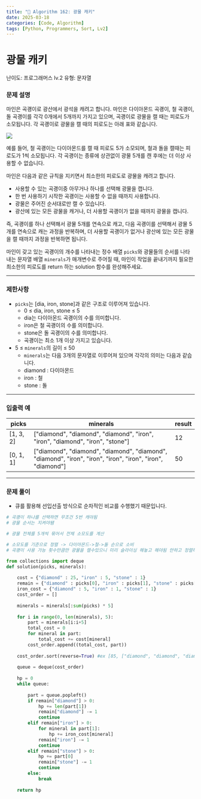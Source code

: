 ```yaml
---
title: "🧠 Algorithm 162: 광물 캐키"
date: 2025-03-18
categories: [Code, Algorithm]
tags: [Python, Programmers, Sort, Lv2]
---
```


# 광물 캐키

난이도: 프로그래머스 lv.2
유형: 문자열

### **문제 설명**

마인은 곡괭이로 광산에서 광석을 캐려고 합니다. 마인은 다이아몬드 곡괭이, 철 곡괭이, 돌 곡괭이를 각각 0개에서 5개까지 가지고 있으며, 곡괭이로 광물을 캘 때는 피로도가 소모됩니다. 각 곡괭이로 광물을 캘 때의 피로도는 아래 표와 같습니다.

![](https://user-images.githubusercontent.com/62426665/217975815-63c58d04-0421-4c39-85ce-17613b9c9389.png)

예를 들어, 철 곡괭이는 다이아몬드를 캘 때 피로도 5가 소모되며, 철과 돌을 캘때는 피로도가 1씩 소모됩니다. 각 곡괭이는 종류에 상관없이 광물 5개를 캔 후에는 더 이상 사용할 수 없습니다.

마인은 다음과 같은 규칙을 지키면서 최소한의 피로도로 광물을 캐려고 합니다.

- 사용할 수 있는 곡괭이중 아무거나 하나를 선택해 광물을 캡니다.
- 한 번 사용하기 시작한 곡괭이는 사용할 수 없을 때까지 사용합니다.
- 광물은 주어진 순서대로만 캘 수 있습니다.
- 광산에 있는 모든 광물을 캐거나, 더 사용할 곡괭이가 없을 때까지 광물을 캡니다.

즉, 곡괭이를 하나 선택해서 광물 5개를 연속으로 캐고, 다음 곡괭이를 선택해서 광물 5개를 연속으로 캐는 과정을 반복하며, 더 사용할 곡괭이가 없거나 광산에 있는 모든 광물을 캘 때까지 과정을 반복하면 됩니다.

마인이 갖고 있는 곡괭이의 개수를 나타내는 정수 배열 `picks`와 광물들의 순서를 나타내는 문자열 배열 `minerals`가 매개변수로 주어질 때, 마인이 작업을 끝내기까지 필요한 최소한의 피로도를 return 하는 solution 함수를 완성해주세요.

---

### 제한사항

- `picks`는 [dia, iron, stone]과 같은 구조로 이루어져 있습니다.
    - 0 ≤ dia, iron, stone ≤ 5
    - dia는 다이아몬드 곡괭이의 수를 의미합니다.
    - iron은 철 곡괭이의 수를 의미합니다.
    - stone은 돌 곡괭이의 수를 의미합니다.
    - 곡괭이는 최소 1개 이상 가지고 있습니다.
- 5 ≤ `minerals`의 길이 ≤ 50
    - `minerals`는 다음 3개의 문자열로 이루어져 있으며 각각의 의미는 다음과 같습니다.
    - diamond : 다이아몬드
    - iron : 철
    - stone : 돌

---

### 입출력 예

| picks | minerals | result |
| --- | --- | --- |
| [1, 3, 2] | ["diamond", "diamond", "diamond", "iron", "iron", "diamond", "iron", "stone"] | 12 |
| [0, 1, 1] | ["diamond", "diamond", "diamond", "diamond", "diamond", "iron", "iron", "iron", "iron", "iron", "diamond"] | 50 |

---

### 문제 풀이

- 큐를 활용해 선입선출 방식으로 순차적인 비교를 수행했기 때문입니다.

```python
# 곡괭이 하나를 선택하면 무조건 5번 캐야됨
# 광물 순서는 지켜야됌

# 광물 전체를 5개씩 묶어서 전체 소모도를 계산

# 소모도를 기준으로 정렬 -> 다이아몬드->철->돌 순으로 소비
# 곡괭이 사용 가능 횟수만큼만 광물을 캘수있으니 미리 슬라이싱 해놓고 해야됨 안하고 정렬하면 캘수없었던 광물들이 앞에 올수도있음

from collections import deque
def solution(picks, minerals):
    
    cost = {"diamond" : 25, "iron" : 5, "stone" : 1}
    remain = {"diamond" : picks[0], "iron" : picks[1], "stone" : picks[2]}
    iron_cost = {"diamond" : 5, "iron" : 1, "stone" : 1}
    cost_order = []
    
    minerals = minerals[:sum(picks) * 5]
    
    for i in range(0, len(minerals), 5):
        part = minerals[i:i+5]
        total_cost = 0
        for mineral in part:
            total_cost += cost[mineral]
        cost_order.append((total_cost, part))
        
    cost_order.sort(reverse=True) #ex [85, ["diamond", "diamond", "diamond", "iron", "iron"]]
    
    queue = deque(cost_order)
    
    hp = 0
    while queue:
        
        part = queue.popleft()
        if remain["diamond"] > 0:
            hp += len(part[1])
            remain["diamond"] -= 1
            continue
        elif remain["iron"] > 0:
            for mineral in part[1]:
                hp += iron_cost[mineral]
            remain["iron"] -= 1
            continue
        elif remain["stone"] > 0:
            hp += part[0]
            remain["stone"] -= 1
            continue
        else:
            break
    
    return hp
```
